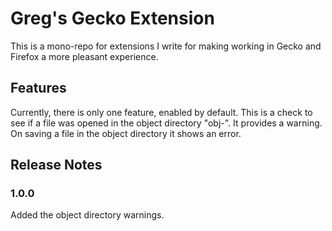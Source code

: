 # Greg's Gecko Extension

This is a mono-repo for extensions I write for making working in Gecko and Firefox a more pleasant experience.

## Features

Currently, there is only one feature, enabled by default. This is a check to see if a file was opened in the object directory "obj-". It provides a warning. On saving a file in the object directory it shows an error.

## Release Notes

### 1.0.0

Added the object directory warnings.
